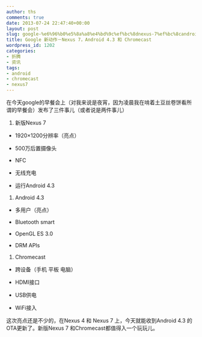 ```yaml
---
author: ths
comments: true
date: 2013-07-24 22:47:40+00:00
layout: post
slug: google-%e6%96%b0%e5%8a%a8%e4%bd%9c%ef%bc%8dnexus-7%ef%bc%8candroid-4-3-%e5%92%8c-chromecast
title: Google 新动作－Nexus 7，Android 4.3 和 Chromecast
wordpress_id: 1202
categories:
- 折腾
- 资讯
tags:
- android
- chromecast
- nexus7
---
```


在今天google的早餐会上（对我来说是夜宵，因为凌晨我在啃着土豆丝卷饼看所谓的早餐会）发布了三件事儿（或者说是两件事儿）







  1. 新版Nexus 7





  * 1920×1200分辨率（亮点）


  * 500万后置摄像头


  * NFC


  * 无线充电


  * 运行Android 4.3





  1. Android 4.3





  * 多用户（亮点）


  * Bluetooth smart


  * OpenGL ES 3.0


  * DRM APIs





  1. Chromecast





  * 跨设备（手机 平板 电脑）


  * HDMI接口


  * USB供电


  * WiFi接入





这次亮点还是不少的，在Nexus 4 和 Nexus 7 上，今天就能收到Android 4.3 的OTA更新了。新版Nexus 7 和Chromecast都值得入一个玩玩儿。



